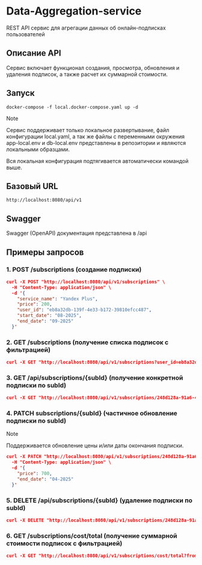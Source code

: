 # Data-Aggregation-service
REST API сервис для агрегации данных об онлайн-подписках пользователей

## Описание API
Сервис включает функционал создания, просмотра, обновления и удаления подписок, а также расчет их суммарной стоимости.

## Запуск
`docker-compose -f local.docker-compose.yaml up -d`

> [!NOTE]
> Сервис поддерживает только локальное развертывание, файл конфигурации local.yaml, а так же файлы с переменными окружения app-local.env и db-local.env представлены в репозитории и являются локальными образцами.
> 
> Вся локальная конфигурация подтягивается автоматически командой выше.

## Базовый URL
`http://localhost:8080/api/v1`

## Swagger
Swagger (OpenAPI) документация представлена в /api

## Примеры запросов
### 1. POST /subscriptions (создание подписки)
```json
curl -X POST "http://localhost:8080/api/v1/subscriptions" \
  -H "Content-Type: application/json" \
  -d '{
    "service_name": "Yandex Plus",
    "price": 200,
    "user_id": "eb8a32db-139f-4e33-b172-39810efcc487",
    "start_date": "08-2025",
    "end_date": "09-2025"
  }'
```
### 2. GET /subscriptions (получение списка подписок с фильтрацией)
```json
curl -X GET "http://localhost:8080/api/v1/subscriptions?user_id=eb8a32db-139f-4e33-b172-39810efcc487&service_name=Yandex+Plus"
```
### 3. GET /api/subscriptions/{subId} (получение конкретной подписки по subId)
```json
curl -X GET "http://localhost:8080/api/v1/subscriptions/248d128a-91a6-454e-b01f-c85ee5ca0471"
```
### 4. PATCH subscriptions/{subId} (частичное обновление подписки по subId)
> [!NOTE]
> Поддерживается обновление цены и/или даты окончания подписки.
```json
curl -X PATCH "http://localhost:8080/api/v1/subscriptions/248d128a-91a6-454e-b01f-c85ee5ca0471" \
  -H "Content-Type: application/json" \
  -d '{
    "price": 700,
    "end_date": "04-2025"
  }'
```
### 5. DELETE /api/subscriptions/{subId} (удаление подписки по subId)
```json
curl -X DELETE "http://localhost:8080/api/v1/subscriptions/248d128a-91a6-454e-b01f-c85ee5ca0471"
```
### 6. GET /subscriptions/cost/total (получение суммарной стоимости подписок с фильтрацией)
```json
curl -X GET "http://localhost:8080/api/v1/subscriptions/cost/total?from=01-2025&to=12-2025&user_id=eb8a32db-139f-4e33-b172-39810efcc487"
```